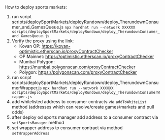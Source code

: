 How to deploy sports markets:

1. run script scripts/deploySportMarkets/deployRundown/deploy_TherundownConsumer_and_GamesQueue.js
   `npx hardhat run --network XXXXXX scripts/deploySportMarkets/deployRundown/deploy_TherundownConsumer_and_GamesQueue.js`
2. Verify the proxy using the link:
   - Kovan OP: https://kovan-optimistic.etherscan.io/proxyContractChecker
   - OP Mainnet: https://optimistic.etherscan.io/proxyContractChecker
   - Mumbai Polygon: https://mumbai.polygonscan.com/proxyContractChecker
   - Polygon: https://polygonscan.com/proxyContractChecker
3. run script scripts/deploySportMarkets/deployRundown/deploy_TherundownConsumerWrapper.js
   `npx hardhat run --network XXXXXX scripts/deploySportMarkets/deployRundown/deploy_TherundownConsumerWrapper.js`
4. add whitelisted address to consumer contracts via `addToWhiteList` method (addresses which can resolve/create games/markets and pull odds)
5. after deploy od sports manager add address to a consumer contract via `setSportsManager` method
6. set wrapper address to consumer contract via method `setWrapperAddress`
